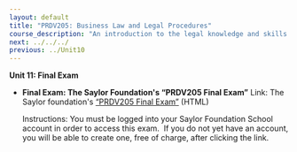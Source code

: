 ```yaml
---
layout: default
title: "PRDV205: Business Law and Legal Procedures"
course_description: "An introduction to the legal knowledge and skills that business administrators and paralegals must possess."
next: ../../../
previous: ../Unit10
---
```

**Unit 11: Final Exam** <span id="11"></span> 
-   **Final Exam: The Saylor Foundation's “PRDV205 Final Exam”**
    Link: The Saylor foundation's [“PRDV205 Final
    Exam”](http://school.saylor.org/mod/quiz/view.php?id=1839) (HTML)  
      
     Instructions: You must be logged into your Saylor Foundation School
    account in order to access this exam.  If you do not yet have an
    account, you will be able to create one, free of charge, after
    clicking the link.


